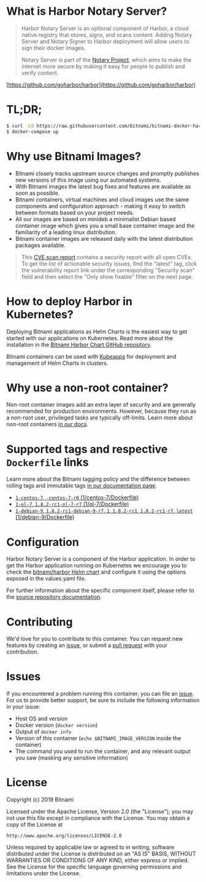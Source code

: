 # What is Harbor Notary Server?

> Harbor Notary Server is an optional component of Harbor, a cloud native registry that stores, signs, and scans content. Adding Notary Server and Notary Signer to Harbor deployment will allow users to sign their docker images.
>
> Notary Server is part of the [Notary Project](/theupdateframework/notary), which aims to make the internet more secure by making it easy for people to publish and verify content.

[https://github.com/goharbor/harbor](https://github.com/goharbor/harbor)

# TL;DR;

```bash
$ curl -LO https://raw.githubusercontent.com/bitnami/bitnami-docker-harbor-notary-server/master/docker-compose.yml
$ docker-compose up
```

# Why use Bitnami Images?

* Bitnami closely tracks upstream source changes and promptly publishes new versions of this image using our automated systems.
* With Bitnami images the latest bug fixes and features are available as soon as possible.
* Bitnami containers, virtual machines and cloud images use the same components and configuration approach - making it easy to switch between formats based on your project needs.
* All our images are based on minideb a minimalist Debian based container image which gives you a small base container image and the familiarity of a leading linux distribution.
* Bitnami container images are released daily with the latest distribution packages available.

> This [CVE scan report](https://quay.io/repository/bitnami/harbor-notary-server?tab=tags) contains a security report with all open CVEs. To get the list of actionable security issues, find the "latest" tag, click the vulnerability report link under the corresponding "Security scan" field and then select the "Only show fixable" filter on the next page.

# How to deploy Harbor in Kubernetes?

Deploying Bitnami applications as Helm Charts is the easiest way to get started with our applications on Kubernetes. Read more about the installation in the [Bitnami Harbor Chart GitHub repository](https://github.com/bitnami/charts/tree/master/bitnami/harbor).

Bitnami containers can be used with [Kubeapps](https://kubeapps.com/) for deployment and management of Helm Charts in clusters.

# Why use a non-root container?

Non-root container images add an extra layer of security and are generally recommended for production environments. However, because they run as a non-root user, privileged tasks are typically off-limits. Learn more about non-root containers [in our docs](https://docs.bitnami.com/containers/how-to/work-with-non-root-containers/).

# Supported tags and respective `Dockerfile` links

Learn more about the Bitnami tagging policy and the difference between rolling tags and immutable tags [in our documentation page](https://docs.bitnami.com/containers/how-to/understand-rolling-tags-containers/).


* [`1-centos-7`, `-centos-7-r0` (1/centos-7/Dockerfile)](https://github.com/bitnami/bitnami-docker-harbor-notary-server/blob/-centos-7-r0/1/centos-7/Dockerfile)
* [`1-ol-7`, `1.8.2-rc1-ol-7-r7` (1/ol-7/Dockerfile)](https://github.com/bitnami/bitnami-docker-harbor-notary-server/blob/1.8.2-rc1-ol-7-r7/1/ol-7/Dockerfile)
* [`1-debian-9`, `1.8.2-rc1-debian-9-r7`, `1`, `1.8.2-rc1`, `1.8.2-rc1-r7`, `latest` (1/debian-9/Dockerfile)](https://github.com/bitnami/bitnami-docker-harbor-notary-server/blob/1.8.2-rc1-debian-9-r7/1/debian-9/Dockerfile)

# Configuration

Harbor Notary Server is a component of the Harbor application. In order to get the Harbor application running on Kubernetes we encourage you to check the [bitnami/harbor Helm chart](https://github.com/bitnami/charts/tree/master/bitnami/harbor) and configure it using the options exposed in the values.yaml file.

For further information about the specific component itself, please refer to the [source repository documentation](https://github.com/goharbor/harbor/tree/master/docs).

# Contributing

We'd love for you to contribute to this container. You can request new features by creating an [issue](https://github.com/bitnami/bitnami-docker-harbor-notary-server/issues), or submit a [pull request](https://github.com/bitnami/bitnami-docker-harbor-notary-server/pulls) with your contribution.

# Issues

If you encountered a problem running this container, you can file an [issue](https://github.com/bitnami/bitnami-docker-harbor-notary-server/issues). For us to provide better support, be sure to include the following information in your issue:

- Host OS and version
- Docker version (`docker version`)
- Output of `docker info`
- Version of this container (`echo $BITNAMI_IMAGE_VERSION` inside the container)
- The command you used to run the container, and any relevant output you saw (masking any sensitive information)

# License

Copyright (c) 2019 Bitnami

Licensed under the Apache License, Version 2.0 (the "License");
you may not use this file except in compliance with the License.
You may obtain a copy of the License at

    http://www.apache.org/licenses/LICENSE-2.0

Unless required by applicable law or agreed to in writing, software
distributed under the License is distributed on an "AS IS" BASIS,
WITHOUT WARRANTIES OR CONDITIONS OF ANY KIND, either express or implied.
See the License for the specific language governing permissions and
limitations under the License.
